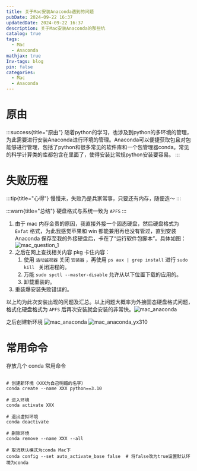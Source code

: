 ```yaml
---
title: 关于Mac安装Anaconda遇到的问题
pubDate: 2024-09-22 16:37
updatedDate: 2024-09-22 16:37
description: 关于Mac安装Anaconda的那些坑
catalog: true
tags:
  - Mac
  - Anaconda
mathjax: true
Inv-tags: blog
pin: false
categories:
  - Mac
  - Anaconda
---
```

# 原由
:::success{title="原由"}
随着python的学习，也涉及到python的多环境的管理，为此需要进行安装Anaconda进行环境的管理。Anaconda可以便捷获取包且对包能够进行管理，包括了python和很多常见的软件库和一个包管理器conda。常见的科学计算类的库都包含在里面了，使得安装比常规python安装要容易。
:::



# 失败历程

:::tip{title="心得"}
慢慢来，失败乃是兵家常事，只要还有内存，随便造～
:::

:::warn{title="总结"}
硬盘格式与系统一致为 `APFS`
:::

1. 由于 mac 内存金贵的原因，我直接外接一个固态硬盘，然后硬盘格式为 `Exfat` 格式，为此我感觉苹果和 win 都能兼用再也没有管过，直到安装 Anaconda 保存至我的外接硬盘后，卡在了“运行软件包脚本”。具体如图：![mac_question_1](https://cdn.jsdelivr.net/gh/SanXiaoXing/Image@main/blog/mac_1.jpg)
2. 之后在网上查找相关内容 pkg 卡住内容：
	1. 使用 `活动监视器` 关闭 `安装器` ，再使用 `ps aux | grep install` 进行 `sudo kill ` 关闭进程的。
	2. 万能 `sudo spctl --master-disable` 允许从以下位置下载的应用的。
	3. 卸载重装的。
3. 重装爆安装失败错误的。

以上均为此次安装出现的问题及汇总。以上问题大概率为外接固态硬盘格式问题，格式化硬盘格式为 `APFS` 后再次安装就会安装的非常快。![mac_anaconda](https://cdn.jsdelivr.net/gh/SanXiaoXing/Image@main/blog/mac_2.jpg)

之后创建新环境
![mac_anaconda](https://cdn.jsdelivr.net/gh/SanXiaoXing/Image@main/blog/mac_3.jpg)
![mac_anaconda_yx310](https://cdn.jsdelivr.net/gh/SanXiaoXing/Image@main/blog/mac_4.jpg)

# 常用命令

存放几个 conda 常用命令
```

# 创建新环境（XXX为自己明媚的名字）
conda create --name XXX python==3.10

# 进入环境
conda activate XXX 

# 退出虚拟环境
conda deactivate

# 删除环境
conda remove --name XXX --all

# 取消默认模式为conda Mac下
conda config --set auto_activate_base false  # 将false改为true设置默认环境为conda

```